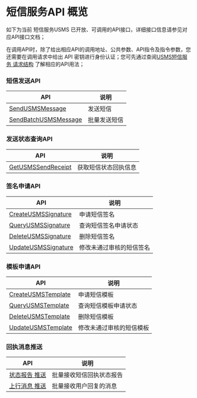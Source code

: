 # 短信服务API 概览



如下为当前 短信服务USMS 已开放、可调用的API接口，详细接口信息请参见对应API接口文档；

在调用API时，除了给出相应API的调用地址、公共参数、API指令及指令参数，您还需要在调用请求中给出 API 密钥进行身份认证；您可先通过查阅[USMS短信服务 请求结构](/usms/api_docs/req_construct/req_cons) 了解相应的API用法；



### 短信发送API

| API                                                          | 说明         |
| ------------------------------------------------------------ | ------------ |
| [SendUSMSMessage](https://docs.{{domainName}}/api/usms-api/send_usms_message) | 发送短信     |
| [SendBatchUSMSMessage](https://docs.{{domainName}}/api/usms-api/send_batch_usms_message) | 批量发送短信 |



### 发送状态查询API

| API                                                          | 说明                 |
| ------------------------------------------------------------ | -------------------- |
| [GetUSMSSendReceipt](https://docs.{{domainName}}/api/usms-api/get_usms_send_receipt) | 获取短信状态回执信息 |



### 签名申请API

| API                                                          | 说明                     |
| ------------------------------------------------------------ | ------------------------ |
| [CreateUSMSSignature](https://docs.{{domainName}}/api/usms-api/create_usms_signature) | 申请短信签名             |
| [QueryUSMSSignature](https://docs.{{domainName}}/api/usms-api/query_usms_signature) | 查询短信签名申请状态     |
| [DeleteUSMSSignature](https://docs.{{domainName}}/api/usms-api/delete_usms_signature) | 删除短信签名             |
| [UpdateUSMSSignature](https://docs.{{domainName}}/api/usms-api/update_usms_signature) | 修改未通过审核的短信签名 |



### 模板申请API

| API                                                          | 说明                     |
| ------------------------------------------------------------ | ------------------------ |
| [CreateUSMSTemplate](https://docs.{{domainName}}/api/usms-api/create_usms_template) | 申请短信模板             |
| [QueryUSMSTemplate](https://docs.{{domainName}}/api/usms-api/query_usms_template) | 查询短信模板申请状态     |
| [DeleteUSMSTemplate](https://docs.{{domainName}}/api/usms-api/delete_usms_template) | 删除短信模板             |
| [UpdateUSMSTemplate](https://docs.{{domainName}}/api/usms-api/update_usms_template) | 修改未通过审核的短信模板 |



### 回执消息推送

| API                                                          | 说明                     |
| ------------------------------------------------------------ | ------------------------ |
| [状态报告 推送](https://docs.{{domainName}}/usms/api_docs/ret_message/retStatus) | 批量接收短信回执状态报告 |
| [上行消息 推送](https://docs.{{domainName}}/usms/api_docs/ret_message/upMes) | 批量接收用户回复的消息   |

